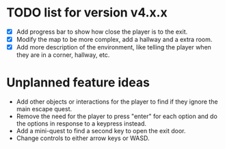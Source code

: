 # TODO list for version v4.x.x
- [X] Add progress bar to show how close the player is to the exit.
- [X] Modify the map to be more complex, add a hallway and a extra room.
- [X] Add more description of the environment, like telling the player when they are in a corner, hallway, etc.

# Unplanned feature ideas
* Add other objects or interactions for the player to find if they ignore the main escape quest.
* Remove the need for the player to press "enter" for each option and do the options in response to a keypress instead.
* Add a mini-quest to find a second key to open the exit door.
* Change controls to either arrow keys or WASD.

